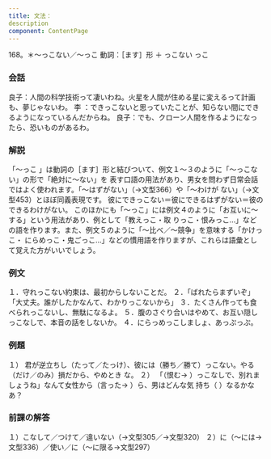 ```yaml
---
title: 文法：
description
component: ContentPage
---
```



168。＊～っこない／～っこ
動詞：［ます］形 ＋ っこない
っこ
### 会話
良子：人間の科学技術って凄いわね。火星を人間が住める星に変えるって計画も、夢じゃないわ。 李 ：できっこないと思っていたことが、知らない間にできるようになっているんだからね。 良子：でも、クローン人間を作るようになったら、恐いものがあるわ。
### 解説
「～っこ 」は動詞の［ます］形と結びついて、例文１～３のように「～っこない」の形で「絶対に～ない」を 表す口語の用法があり、男女を問わず日常会話ではよく使われます。「～はずがない」（→文型366）や「～わけが ない」（→文型453）とほぼ同義表現です。
彼にできっこない＝彼にできるはずがない＝彼のできるわけがない。 このほかにも「～っこ」には例文４のように「お互いに～する」という用法があり、例として「教えっこ・取
りっこ・恨みっこ…」などの語を作ります。また、例文５のように「～比べ／～競争」を意味する「かけっこ・ にらめっこ・鬼ごっこ…」などの慣用語を作りますが、これらは語彙として覚えた方がいいでしょう。
### 例文
１．守れっこない約束は、最初からしないことだ。
２．「ばれたらまずいぞ」「大丈夫。誰がしたかなんて、わかりっこないから」
３．たくさん作っても食べられっこないし、無駄になるよ。
５．腹のさぐり合いはやめて、お互い隠しっこなしで、本音の話をしないか。
４．にらっめっこしましょ、あっぷっぷ。
### 例題
１） 君が逆立ちし（たって／たっけ）、彼には（勝ち／勝て）っこない。やる（だけ／のみ）損だから、やめとき な。
２） 「（恨む→ ）っこなしで、別れましょうね」なんて女性から（言った→ ）ら、男はどんな気 持ち（ ）なるかなあ？
### 前課の解答
１）こなして／つけて／違いない（→文型305／→文型320）
２）に（～には→文型336）／使い／に（～に限る→文型297）

